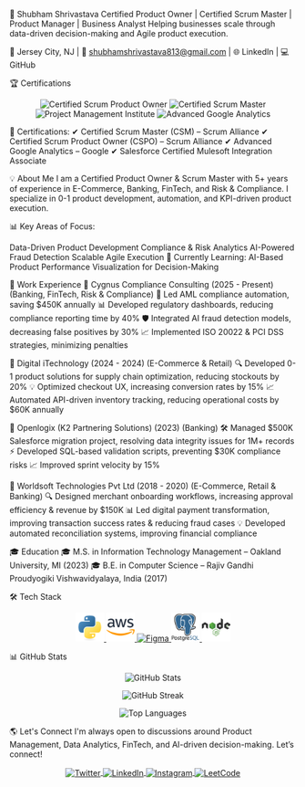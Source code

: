 🚀 Shubham Shrivastava
Certified Product Owner | Certified Scrum Master | Product Manager | Business Analyst
Helping businesses scale through data-driven decision-making and Agile product execution.

📍 Jersey City, NJ | 📧 shubhamshrivastava813@gmail.com | 🌐 LinkedIn | 💻 GitHub

🏆 Certifications
<p align="center"> <img src="https://raw.githubusercontent.com/shubhamshrivastava11/shubhamshrivastava11/main/assets/CSPO.png" alt="Certified Scrum Product Owner" height="100"/> <img src="https://raw.githubusercontent.com/shubhamshrivastava11/shubhamshrivastava11/main/assets/CSM.png" alt="Certified Scrum Master" height="100"/> <img src="https://raw.githubusercontent.com/shubhamshrivastava11/shubhamshrivastava11/main/assets/PMI.png" alt="Project Management Institute" height="100"/> <img src="https://raw.githubusercontent.com/shubhamshrivastava11/shubhamshrivastava11/main/assets/GoogleAnalytics.png" alt="Advanced Google Analytics" height="100"/> </p>
📜 Certifications:
✔ Certified Scrum Master (CSM) – Scrum Alliance
✔ Certified Scrum Product Owner (CSPO) – Scrum Alliance
✔ Advanced Google Analytics – Google
✔ Salesforce Certified Mulesoft Integration Associate

💡 About Me
I am a Certified Product Owner & Scrum Master with 5+ years of experience in E-Commerce, Banking, FinTech, and Risk & Compliance. I specialize in 0-1 product development, automation, and KPI-driven product execution.

📊 Key Areas of Focus:

Data-Driven Product Development
Compliance & Risk Analytics
AI-Powered Fraud Detection
Scalable Agile Execution
🎯 Currently Learning: AI-Based Product Performance Visualization for Decision-Making

📂 Work Experience
🔹 Cygnus Compliance Consulting (2025 - Present) (Banking, FinTech, Risk & Compliance)
🚀 Led AML compliance automation, saving $450K annually
📊 Developed regulatory dashboards, reducing compliance reporting time by 40%
🛡️ Integrated AI fraud detection models, decreasing false positives by 30%
📈 Implemented ISO 20022 & PCI DSS strategies, minimizing penalties

🔹 Digital iTechnology (2024 - 2024) (E-Commerce & Retail)
🔍 Developed 0-1 product solutions for supply chain optimization, reducing stockouts by 20%
💡 Optimized checkout UX, increasing conversion rates by 15%
📈 Automated API-driven inventory tracking, reducing operational costs by $60K annually

🔹 Openlogix (K2 Partnering Solutions) (2023) (Banking)
🛠 Managed $500K Salesforce migration project, resolving data integrity issues for 1M+ records
⚡ Developed SQL-based validation scripts, preventing $30K compliance risks
📈 Improved sprint velocity by 15%

🔹 Worldsoft Technologies Pvt Ltd (2018 - 2020) (E-Commerce, Retail & Banking)
🔍 Designed merchant onboarding workflows, increasing approval efficiency & revenue by $150K
📊 Led digital payment transformation, improving transaction success rates & reducing fraud cases
💡 Developed automated reconciliation systems, improving financial compliance

🎓 Education
🎓 M.S. in Information Technology Management – Oakland University, MI (2023)
🎓 B.E. in Computer Science – Rajiv Gandhi Proudyogiki Vishwavidyalaya, India (2017)

🛠 Tech Stack
<p align="center"> <a href="https://www.python.org" target="_blank"> <img src="https://raw.githubusercontent.com/devicons/devicon/master/icons/python/python-original.svg" alt="Python" width="50" height="50"/> </a> <a href="https://aws.amazon.com" target="_blank"> <img src="https://raw.githubusercontent.com/devicons/devicon/master/icons/amazonwebservices/amazonwebservices-original-wordmark.svg" alt="AWS" width="50" height="50"/> </a> <a href="https://www.figma.com/" target="_blank"> <img src="https://www.vectorlogo.zone/logos/figma/figma-icon.svg" alt="Figma" width="50" height="50"/> </a> <a href="https://www.postgresql.org/" target="_blank"> <img src="https://raw.githubusercontent.com/devicons/devicon/master/icons/postgresql/postgresql-original-wordmark.svg" alt="PostgreSQL" width="50" height="50"/> </a> <a href="https://nodejs.org" target="_blank"> <img src="https://raw.githubusercontent.com/devicons/devicon/master/icons/nodejs/nodejs-original-wordmark.svg" alt="NodeJS" width="50" height="50"/> </a> </p>
📊 GitHub Stats
<p align="center"> <img src="https://github-readme-stats.vercel.app/api?username=shubhamshrivastava11&show_icons=true&theme=tokyonight" alt="GitHub Stats" /> </p> <p align="center"> <img src="https://github-readme-streak-stats.herokuapp.com/?user=shubhamshrivastava11&theme=tokyonight" alt="GitHub Streak" /> </p> <p align="center"> <img src="https://github-readme-stats.vercel.app/api/top-langs?username=shubhamshrivastava11&show_icons=true&theme=tokyonight&layout=compact" alt="Top Languages" /> </p>
🌎 Let's Connect
I'm always open to discussions around Product Management, Data Analytics, FinTech, and AI-driven decision-making. Let’s connect!

<p align="center"> <a href="https://twitter.com/ishubham11" target="_blank"> <img align="center" src="https://raw.githubusercontent.com/rahuldkjain/github-profile-readme-generator/master/src/images/icons/Social/twitter.svg" alt="Twitter" height="40" width="40" /> </a> <a href="https://linkedin.com/in/shubhamshrivastava11" target="_blank"> <img align="center" src="https://raw.githubusercontent.com/rahuldkjain/github-profile-readme-generator/master/src/images/icons/Social/linked-in-alt.svg" alt="LinkedIn" height="40" width="40" /> </a> <a href="https://instagram.com/ishubhamshrivastava" target="_blank"> <img align="center" src="https://raw.githubusercontent.com/rahuldkjain/github-profile-readme-generator/master/src/images/icons/Social/instagram.svg" alt="Instagram" height="40" width="40" /> </a> <a href="https://www.leetcode.com/shubham11795" target="_blank"> <img align="center" src="https://raw.githubusercontent.com/rahuldkjain/github-profile-readme-generator/master/src/images/icons/Social/leet-code.svg" alt="LeetCode" height="40" width="40" /> </a> </p>


